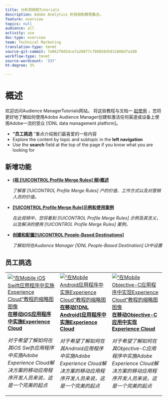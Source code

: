 ```yaml
---
title: 分析视频和Tutorials
description: Adobe Analytics 的视频和教程集合。
feature: overview
topics: null
audience: all
activity: use
doc-type: overview
team: Technical Marketing
translation-type: tm+mt
source-git-commit: 7e062f0d54cefa280f7c708850d5831808d7a3d0
workflow-type: tm+mt
source-wordcount: '337'
ht-degree: 3%

---
```



# 概述

欢迎访问Audience ManagerTutorials网站。  将这些教程与文档一 [起使用](https://experienceleague.adobe.com/docs/audience-manager/user-guide/aam-home.html) ，您将更好地了解如何使用Adobe Audience Manager创建和激活任何渠道或设备上使用Adobe一流的受众 [!DNL data management platform]。

* **“员工挑选** ”重点介绍我们最喜爱的一些内容
* Explore the content by topic and subtopic in the **left navigation**
* Use the **search** field at the top of the page if you know what you are looking for

## 新增功能

* **[(视 [!UICONTROL Profile Merge Rules] 频)概述](build-and-manage-audiences/profile-merge/overview-of-profile-merge-rules.md)**

   *了解客 [!UICONTROL Profile Merge Rules] 户的价值、工作方式以及对营销人员的价值。*

* **[[!UICONTROL Profile Merge Rule]示例和使用案例](build-and-manage-audiences/profile-merge/profile-merge-rule-examples-and-use-cases.md)**

   *在此视频中，您将看到 [!UICONTROL Profile Merge Rules] 示例及其含义，以及解决的使用 [!UICONTROL Profile Merge Rules] 案例。*

* **[创建和配置[!UICONTROL People-Based Destinations]](data-activation/people-based-destinations/create-and-configure-people-based-destinations.md)**

   *了解如何在Audience Manager [!DNL People-Based Destination] UI中设置*

## 员工挑选

<table>
<tr>
  <td>
    <a href="https://docs.adobe.com/content/help/en/experience-cloud/implementing-in-mobile-ios-swift-apps-with-launch/index.html">
      <img alt="“在Mobile iOS Swift应用程序中实施Experience Cloud”教程的缩略图图像" src="assets/thumb_swift.png" />
    </a>
    <div>
      <a href="https://docs.adobe.com/content/help/en/experience-cloud/implementing-in-mobile-ios-swift-apps-with-launch/index.html">
    <strong>在移动iOS应用程序中实施Experience Cloud</strong>
    </a>
    </div>
    <p>
    <em>对于希望了解如何在其iOS Swift应用程序中实施Adobe Experience Cloud解决方案的移动应用程序开发人员来说，这是一个完美的起点</em>
    <p>
  </td>
  <td>
    <a href="https://docs.adobe.com/content/help/en/experience-cloud/implementing-in-mobile-android-apps-with-launch/index.html">
      <img alt="“在Mobile Android应用程序中实施Experience Cloud”教程的缩略图" src="assets/thumb_android.png" />
    </a>
    <div>
      <a href="https://docs.adobe.com/content/help/en/experience-cloud/implementing-in-mobile-android-apps-with-launch/index.html">
    <strong>在移动[!DNL Android]应用程序中实施Experience Cloud</strong>
    </a>
    </div>
    <p>
    <em>对于希望了解如何在其Android应用程序中实施Adobe Experience Cloud解决方案的移动应用程序开发人员来说，这是一个完美的起点</em>
    <p>
  </td>
  <td>
    <a href="https://docs.adobe.com/content/help/en/experience-cloud/implementing-in-mobile-ios-objective-c-apps-with-launch/index.html">
      <img alt="“在Mobile Objective-C应用程序中实现Experience Cloud”教程的缩略图图像" src="assets/thumb_objective_c.png" />
    </a>
    <div>
      <a href="https://docs.adobe.com/content/help/en/experience-cloud/implementing-in-mobile-ios-objective-c-apps-with-launch/index.html">
    <strong>在移动Objective-C应用中实现Experience Cloud</strong>
    </a>
    </div>
    <p>
    <em>对于希望了解如何在其Objective-C应用程序中实施Adobe Experience Cloud解决方案的移动应用程序开发人员来说，这是一个完美的起点</em>
    <p>
  </td>
</tr>
</table>

